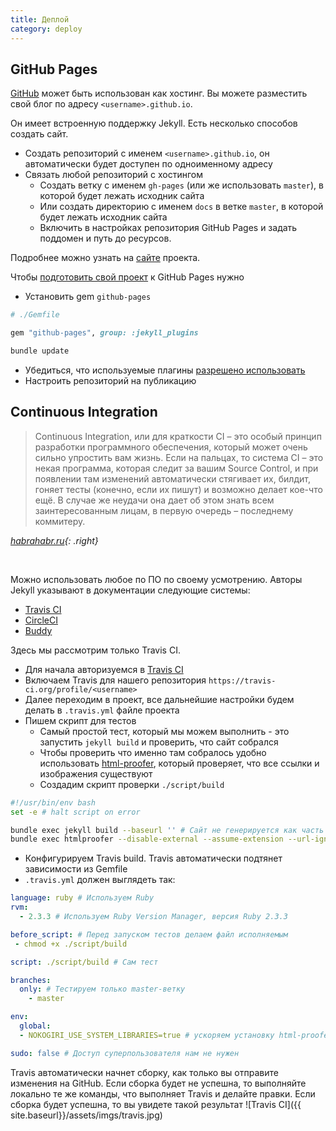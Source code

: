 ```yaml
---
title: Деплой
category: deploy
---
```


<style>
  .right {
    float: right;
  }
  div.clear {
    clear: both;
  }
</style>
## GitHub Pages

[GitHub](https://pages.github.com/) может быть использован как хостинг. Вы можете разместить свой блог по адресу `<username>.github.io`.

Он имеет встроенную поддержку Jekyll. Есть несколько способов создать сайт.
- Создать репозиторий с именем `<username>.github.io`, он автоматически будет доступен по одноименному адресу
- Связать любой репозиторий с хостингом
  - Создать ветку с именем `gh-pages` (или же использовать `master`), в которой будет лежать исходник сайта
  - Или создать директорию с именем `docs` в ветке `master`, в которой будет лежать исходник сайта
  - Включить в настройках репозитория GitHub Pages и задать поддомен и путь до ресурсов.

Подробнее можно узнать на [сайте](https://help.github.com/articles/user-organization-and-project-pages/) проекта.

Чтобы [подготовить свой проект][readmore] к GitHub Pages нужно
- Установить gem `github-pages`

```ruby
# ./Gemfile

gem "github-pages", group: :jekyll_plugins
```

```bash
bundle update
```
- Убедиться, что используемые плагины [разрешено использовать](https://help.github.com/articles/configuring-jekyll-plugins/)
- Настроить репозиторий на публикацию

[readmore]: http://jmcglone.com/guides/github-pages/

## Continuous Integration
> Continuous Integration, или для краткости CI – это особый принцип разработки программного обеспечения, который может очень сильно упростить вам жизнь. Если на пальцах, то система CI – это некая программа, которая следит за вашим Source Control, и при появлении там изменений автоматически стягивает их, билдит, гоняет тесты (конечно, если их пишут) и возможно делает кое-что ещё. В случае же неудачи она дает об этом знать всем заинтересованным лицам, в первую очередь – последнему коммитеру.

*[habrahabr.ru](https://habrahabr.ru/post/82724/){: .right}*
<div class="clear"><br /></div>

Можно использовать любое по ПО по своему усмотрению. Авторы Jekyll указывают в документации следующие системы:
- [Travis CI](https://jekyllrb.com/docs/continuous-integration/travis-ci/)
- [CircleCI](https://jekyllrb.com/docs/continuous-integration/circleci/)
- [Buddy](https://jekyllrb.com/docs/continuous-integration/buddyworks/)

Здесь мы рассмотрим только Travis CI.
- Для начала авторизуемся в [Travis CI](https://travis-ci.org/)
- Включаем Travis для нашего репозитория `https://travis-ci.org/profile/<username>`
- Далее переходим в проект, все дальнейшие настройки будем делать в `.travis.yml` файле проекта
- Пишем скрипт для тестов
  - Самый простой тест, который мы можем выполнить - это запустить `jekyll build` и проверить, что сайт собрался
  - Чтобы проверить что именно там собралось удобно использовать [html-proofer](https://github.com/gjtorikian/html-proofer), который проверяет, что все ссылки и изображения существуют
  - Создадим скрипт проверки `./script/build`

```bash
#!/usr/bin/env bash
set -e # halt script on error

bundle exec jekyll build --baseurl '' # Сайт не генерируется как часть другого
bundle exec htmlproofer --disable-external --assume-extension --url-ignore '#' ./_site # Добавляем .html к ссылкам, пропускаем #
```

- Конфигурируем Travis build. Travis автоматически подтянет зависимости из Gemfile
- `.travis.yml` должен выглядеть так:

```yaml
language: ruby # Используем Ruby
rvm:
  - 2.3.3 # Используем Ruby Version Manager, версия Ruby 2.3.3

before_script: # Перед запуском тестов делаем файл исполняемым
 - chmod +x ./script/build

script: ./script/build # Сам тест

branches:
  only: # Тестируем только master-ветку
    - master

env:
  global:
  - NOKOGIRI_USE_SYSTEM_LIBRARIES=true # ускоряем установку html-proofer

sudo: false # Доступ суперпользователя нам не нужен
```

Travis автоматически начнет сборку, как только вы отправите изменения на GitHub.
Если сборка будет не успешна, то выполняйте локально те же команды, что выполняет Travis и делайте правки.
Если сборка будет успешна, то вы увидете такой результат
![Travis CI]({{ site.baseurl}}/assets/imgs/travis.jpg)
